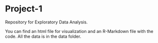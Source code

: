 # Project-1
Repository for Exploratory Data Analysis.

You can find an html file for visualization and an R-Markdown file with the code. All the data is in the data folder.

